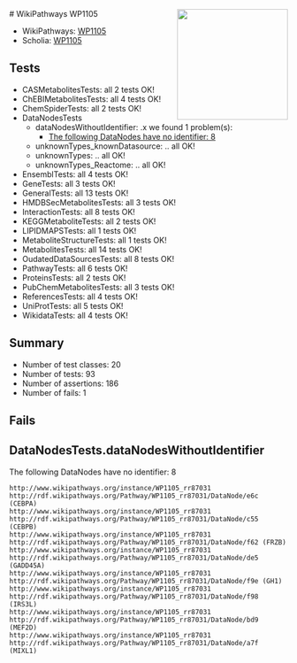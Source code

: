 <img style="float: right; width: 200px" src="https://upload.wikimedia.org/wikipedia/commons/thumb/8/83/Wplogo_with_text_500.png/640px-Wplogo_with_text_500.png" />
# WikiPathways WP1105

* WikiPathways: [WP1105](https://wikipathways.org/pathways/WP1105)
* Scholia: [WP1105](https://scholia.toolforge.org/wikipathways/WP1105)
## Tests
* CASMetabolitesTests: all 2 tests OK!
* ChEBIMetabolitesTests: all 4 tests OK!
* ChemSpiderTests: all 2 tests OK!
* DataNodesTests
    * dataNodesWithoutIdentifier: .x we found 1 problem(s):
        * [The following DataNodes have no identifier: 8](#d2d32fa7)
    * unknownTypes_knownDatasource: .. all OK!
    * unknownTypes: .. all OK!
    * unknownTypes_Reactome: .. all OK!
* EnsemblTests: all 4 tests OK!
* GeneTests: all 3 tests OK!
* GeneralTests: all 13 tests OK!
* HMDBSecMetabolitesTests: all 3 tests OK!
* InteractionTests: all 8 tests OK!
* KEGGMetaboliteTests: all 2 tests OK!
* LIPIDMAPSTests: all 1 tests OK!
* MetaboliteStructureTests: all 1 tests OK!
* MetabolitesTests: all 14 tests OK!
* OudatedDataSourcesTests: all 8 tests OK!
* PathwayTests: all 6 tests OK!
* ProteinsTests: all 2 tests OK!
* PubChemMetabolitesTests: all 3 tests OK!
* ReferencesTests: all 4 tests OK!
* UniProtTests: all 5 tests OK!
* WikidataTests: all 4 tests OK!


## Summary

* Number of test classes: 20
* Number of tests: 93
* Number of assertions: 186
* Number of fails: 1

## Fails

<a name="d2d32fa7" />

## DataNodesTests.dataNodesWithoutIdentifier

The following DataNodes have no identifier: 8
```
http://www.wikipathways.org/instance/WP1105_rr87031 http://rdf.wikipathways.org/Pathway/WP1105_rr87031/DataNode/e6c (CEBPA)
http://www.wikipathways.org/instance/WP1105_rr87031 http://rdf.wikipathways.org/Pathway/WP1105_rr87031/DataNode/c55 (CEBPB)
http://www.wikipathways.org/instance/WP1105_rr87031 http://rdf.wikipathways.org/Pathway/WP1105_rr87031/DataNode/f62 (FRZB)
http://www.wikipathways.org/instance/WP1105_rr87031 http://rdf.wikipathways.org/Pathway/WP1105_rr87031/DataNode/de5 (GADD45A)
http://www.wikipathways.org/instance/WP1105_rr87031 http://rdf.wikipathways.org/Pathway/WP1105_rr87031/DataNode/f9e (GH1)
http://www.wikipathways.org/instance/WP1105_rr87031 http://rdf.wikipathways.org/Pathway/WP1105_rr87031/DataNode/f98 (IRS3L)
http://www.wikipathways.org/instance/WP1105_rr87031 http://rdf.wikipathways.org/Pathway/WP1105_rr87031/DataNode/bd9 (MEF2D)
http://www.wikipathways.org/instance/WP1105_rr87031 http://rdf.wikipathways.org/Pathway/WP1105_rr87031/DataNode/a7f (MIXL1)
```


